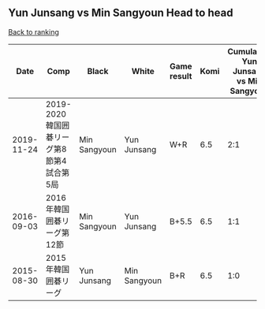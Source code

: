 ## Yun Junsang vs Min Sangyoun Head to head

[Back to ranking](../../index.md)




| **Date** | **Comp** | **Black** | **White** | **Game result** | **Komi** | **Cumulative Yun Junsang vs Min Sangyoun** | **Yun Junsang streak** | **Min Sangyoun streak** | 
| --- | --- | --- | --- | --- | --- | --- | --- | --- |
| 2019-11-24 | 2019-2020韓国囲碁リーグ第8節第4試合第5局 | Min Sangyoun | Yun Junsang | W+R | 6.5 | 2:1 | 1 | 0 | 
| 2016-09-03 | 2016年韓国囲碁リーグ第12節 | Min Sangyoun | Yun Junsang | B+5.5 | 6.5 | 1:1 | 0 | 1 | 
| 2015-08-30 | 2015年韓国囲碁リーグ | Yun Junsang | Min Sangyoun | B+R | 6.5 | 1:0 | 1 | 0 |




